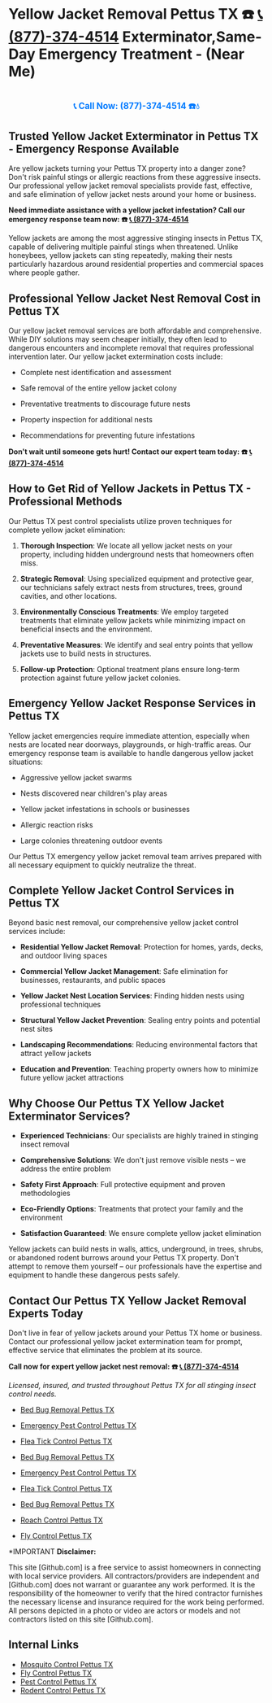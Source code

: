 # Yellow Jacket Removal Pettus TX ☎️ [📞 (877)-374-4514](https://pest-control-4514.netlify.app) Exterminator,Same-Day Emergency Treatment - (Near Me)
# 

<p align="center" style="font-size: 1.2em; font-weight: bold; margin: 20px 0;">
  <a href="https://pest-control-4514.netlify.app" target="_blank" style="color: #007BFF; text-decoration: none;">📞 Call Now: (877)-374-4514 ☎️💧</a>
</p>

## Trusted Yellow Jacket Exterminator in Pettus TX - Emergency Response Available

Are yellow jackets turning your Pettus TX property into a danger zone? Don't risk painful stings or allergic reactions from these aggressive insects. Our professional yellow jacket removal specialists provide fast, effective, and safe elimination of yellow jacket nests around your home or business.

**Need immediate assistance with a yellow jacket infestation? Call our emergency response team now: ☎️ [📞 (877)-374-4514](https://pest-control-4514.netlify.app)**

Yellow jackets are among the most aggressive stinging insects in Pettus TX, capable of delivering multiple painful stings when threatened. Unlike honeybees, yellow jackets can sting repeatedly, making their nests particularly hazardous around residential properties and commercial spaces where people gather.

## Professional Yellow Jacket Nest Removal Cost in Pettus TX

Our yellow jacket removal services are both affordable and comprehensive. While DIY solutions may seem cheaper initially, they often lead to dangerous encounters and incomplete removal that requires professional intervention later. Our yellow jacket extermination costs include:

- Complete nest identification and assessment

- Safe removal of the entire yellow jacket colony

- Preventative treatments to discourage future nests

- Property inspection for additional nests

- Recommendations for preventing future infestations

**Don't wait until someone gets hurt! Contact our expert team today: ☎️ [📞 (877)-374-4514](https://pest-control-4514.netlify.app)**

## How to Get Rid of Yellow Jackets in Pettus TX - Professional Methods

Our Pettus TX pest control specialists utilize proven techniques for complete yellow jacket elimination:

1. **Thorough Inspection**: We locate all yellow jacket nests on your property, including hidden underground nests that homeowners often miss.

2. **Strategic Removal**: Using specialized equipment and protective gear, our technicians safely extract nests from structures, trees, ground cavities, and other locations.

3. **Environmentally Conscious Treatments**: We employ targeted treatments that eliminate yellow jackets while minimizing impact on beneficial insects and the environment.

4. **Preventative Measures**: We identify and seal entry points that yellow jackets use to build nests in structures.

5. **Follow-up Protection**: Optional treatment plans ensure long-term protection against future yellow jacket colonies.

## Emergency Yellow Jacket Response Services in Pettus TX

Yellow jacket emergencies require immediate attention, especially when nests are located near doorways, playgrounds, or high-traffic areas. Our emergency response team is available to handle dangerous yellow jacket situations:

- Aggressive yellow jacket swarms

- Nests discovered near children's play areas

- Yellow jacket infestations in schools or businesses

- Allergic reaction risks

- Large colonies threatening outdoor events

Our Pettus TX emergency yellow jacket removal team arrives prepared with all necessary equipment to quickly neutralize the threat.

## Complete Yellow Jacket Control Services in Pettus TX

Beyond basic nest removal, our comprehensive yellow jacket control services include:

- **Residential Yellow Jacket Removal**: Protection for homes, yards, decks, and outdoor living spaces

- **Commercial Yellow Jacket Management**: Safe elimination for businesses, restaurants, and public spaces

- **Yellow Jacket Nest Location Services**: Finding hidden nests using professional techniques

- **Structural Yellow Jacket Prevention**: Sealing entry points and potential nest sites

- **Landscaping Recommendations**: Reducing environmental factors that attract yellow jackets

- **Education and Prevention**: Teaching property owners how to minimize future yellow jacket attractions

## Why Choose Our Pettus TX Yellow Jacket Exterminator Services?

- **Experienced Technicians**: Our specialists are highly trained in stinging insect removal

- **Comprehensive Solutions**: We don't just remove visible nests – we address the entire problem

- **Safety First Approach**: Full protective equipment and proven methodologies

- **Eco-Friendly Options**: Treatments that protect your family and the environment

- **Satisfaction Guaranteed**: We ensure complete yellow jacket elimination

Yellow jackets can build nests in walls, attics, underground, in trees, shrubs, or abandoned rodent burrows around your Pettus TX property. Don't attempt to remove them yourself – our professionals have the expertise and equipment to handle these dangerous pests safely.

## Contact Our Pettus TX Yellow Jacket Removal Experts Today

Don't live in fear of yellow jackets around your Pettus TX home or business. Contact our professional yellow jacket extermination team for prompt, effective service that eliminates the problem at its source.

**Call now for expert yellow jacket nest removal: ☎️ [📞 (877)-374-4514](https://pest-control-4514.netlify.app)**

*Licensed, insured, and trusted throughout Pettus TX for all stinging insect control needs.*


- [Bed Bug Removal Pettus TX](https://github.com/allyoucaneatsushiin/plumbing-texas/blob/main/Bed-Bug-Removal-Pettus-TX-877-374-4514-Exterminator-Same-Day-Emergency-Treatment-Near-Me.md)
- [Emergency Pest Control Pettus TX](https://github.com/allyoucaneatsushiin/plumbing-texas/blob/main/Emergency-Pest-Control-Pettus-TX-877-374-4514-24-7-Fast-Response-Near-Me.md)
- [Flea Tick Control Pettus TX](https://github.com/allyoucaneatsushiin/plumbing-texas/blob/main/Flea-Tick-Control-Pettus-TX-877-374-4514-Removal-Exterminator-Same-Day-Emergency-Treatment-Near-Me.md)


- [Bed Bug Removal Pettus TX](https://github.com/allyoucaneatsushiin/plumbing-texas/blob/main/Bed-Bug-Removal-Pettus-TX-877-374-4514-Exterminator-Same-Day-Emergency-Treatment-Near-Me.md)
- [Emergency Pest Control Pettus TX](https://github.com/allyoucaneatsushiin/plumbing-texas/blob/main/Emergency-Pest-Control-Pettus-TX-877-374-4514-24-7-Fast-Response-Near-Me.md)
- [Flea Tick Control Pettus TX](https://github.com/allyoucaneatsushiin/plumbing-texas/blob/main/Flea-Tick-Control-Pettus-TX-877-374-4514-Removal-Exterminator-Same-Day-Emergency-Treatment-Near-Me.md)


- [Bed Bug Removal Pettus TX](https://github.com/allyoucaneatsushiin/plumbing-texas/blob/main/Bed-Bug-Removal-Pettus-TX-877-374-4514-Exterminator-Same-Day-Emergency-Treatment-Near-Me.md)
- [Roach Control Pettus TX](https://github.com/allyoucaneatsushiin/plumbing-texas/blob/main/Roach-Control-Pettus-TX-877-374-4514-Removal-Exterminator-Same-Day-Emergency-Treatment-Near-Me.md)
- [Fly Control Pettus TX](https://github.com/allyoucaneatsushiin/plumbing-texas/blob/main/Fly-Control-Pettus-TX-877-374-4514-Prevention-Same-Day-Emergency-Treatment-Near-Me.md)


*IMPORTANT **Disclaimer:**  

This site [Github.com] is a free service to assist homeowners in connecting with local service providers. All contractors/providers are independent and [Github.com] does not warrant or guarantee any work performed. It is the responsibility of the homeowner to verify that the hired contractor furnishes the necessary license and insurance required for the work being performed. All persons depicted in a photo or video are actors or models and not contractors listed on this site [Github.com].


## Internal Links
- [Mosquito Control Pettus TX](https://github.com/allyoucaneatsushiin/plumbing-texas/blob/main/Mosquito-Control-Pettus-TX-877-374-4514-Exterminator-Same-Day-Emergency-Treatment-Near-Me.md)
- [Fly Control Pettus TX](https://github.com/allyoucaneatsushiin/plumbing-texas/blob/main/Fly-Control-Pettus-TX-877-374-4514-Prevention-Same-Day-Emergency-Treatment-Near-Me.md)
- [Pest Control Pettus TX](https://github.com/allyoucaneatsushiin/plumbing-texas/blob/main/Pest-Control-Pettus-TX-877-374-4514-Exterminator-Same-Day-Emergency-Treatment-Near-Me.md)
- [Rodent Control Pettus TX](https://github.com/allyoucaneatsushiin/plumbing-texas/blob/main/Rodent-Control-Pettus-TX-877-374-4514-Rat-Removal-Exterminator-Same-Day-Emergency-Treatment-Near-Me.md)
